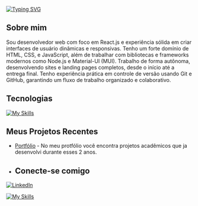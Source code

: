 [![Typing SVG](https://readme-typing-svg.demolab.com?font=Fira+Code&pause=1000&color=F7F7F7&background=284682&width=435&lines=Ol%C3%A1%2C+eu+sou+Victor+Augusto;Desenvolvedor+front-end)](https://git.io/typing-svg)

## Sobre mim
Sou desenvolvedor web com foco em React.js e experiência sólida em criar interfaces de
usuário dinâmicas e responsivas. Tenho um forte domínio de HTML, CSS, e JavaScript,
além de trabalhar com bibliotecas e frameworks modernos como Node.js e Material-UI
(MUI). Trabalho de forma autônoma, desenvolvendo sites e landing pages completos, desde o
início até a entrega final. Tenho experiência prática em controle de versão usando Git e
GitHub, garantindo um fluxo de trabalho organizado e colaborativo.

## Tecnologias
[![My Skills](https://skillicons.dev/icons?i=js,html,css,nodejs,react,cs,github,materialui,figma)](https://skillicons.dev)

## Meus Projetos Recentes
- [Portfólio]([https://vta-portfolio.netlify.app/](https://vtazinnn.netlify.app/)) - No meu protfólio você encontra projetos acadêmicos que ja desenvolvi durante esses 2 anos.

- ## Conecte-se comigo
[![LinkedIn](https://img.shields.io/badge/-LinkedIn-blue?style=flat-square&logo=linkedin&logoColor=white)](https://www.linkedin.com/in/victor-augusto-010156297/)

[![My Skills](https://skillicons.dev/icons?i=linkedin&theme=light)](https://www.linkedin.com/in/victor-augusto-010156297/)
